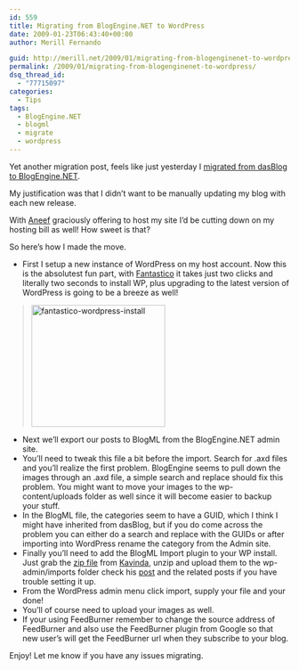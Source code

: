 ```yaml
---
id: 559
title: Migrating from BlogEngine.NET to WordPress
date: 2009-01-23T06:43:40+00:00
author: Merill Fernando

guid: http://merill.net/2009/01/migrating-from-blogenginenet-to-wordpress/
permalink: /2009/01/migrating-from-blogenginenet-to-wordpress/
dsq_thread_id:
  - "77715097"
categories:
  - Tips
tags:
  - BlogEngine.NET
  - blogml
  - migrate
  - wordpress
---
```

Yet another migration post, feels like just yesterday I <a href="http://merill.net/2008/02/migrated-from-dasblog-to-blogenginenet/">migrated from dasBlog to BlogEngine.NET</a>.

My justification was that I didn’t want to be manually updating my blog with each new release.

With <a href="http://www.aneef.net/">Aneef</a> graciously offering to host my site I’d be cutting down on my hosting bill as well! How sweet is that?

So here’s how I made the move.
<ul>
	<li>First I setup a new instance of WordPress on my host account. Now this is the absolutest fun part, with <a href="http://cpanel-host.com/fantastico/">Fantastico</a> it takes just two clicks and literally two seconds to install WP, plus upgrading to the latest version of WordPress is going to be a breeze as well!</li>
</ul>
<blockquote><a rel="lightbox" title="Fantastico" href="https://merill.net/wp-content/uploads/2009/01/fantasticowordpressinstall.jpg"><img style="border-top-width: 0px; display: inline; border-left-width: 0px; border-bottom-width: 0px; border-right-width: 0px" title="fantastico-wordpress-install" src="https://merill.net/wp-content/uploads/2009/01/fantasticowordpressinstall-thumb.jpg" border="0" alt="fantastico-wordpress-install" width="240" height="219" /></a></blockquote>
<ul>
	<li>Next we’ll export our posts to BlogML from the BlogEngine.NET admin site.</li>
	<li>You’ll need to tweak this file a bit before the import. Search for .axd files and you’ll realize the first problem. BlogEngine seems to pull down the images through an .axd file, a simple search and replace should fix this problem. You might want to move your images to the wp-content/uploads folder as well since it will become easier to backup your stuff.</li>
	<li>In the BlogML file, the categories seem to have a GUID, which I think I might have inherited from dasBlog, but if you do come across the problem you can either do a search and replace with the GUIDs or after importing into WordPress rename the category from the Admin site.</li>
	<li>Finally you’ll need to add the BlogML Import plugin to your WP install. Just grab the <a href="http://www.kavinda.net/content/other/BlogML-WordPress-Import.zip">zip file</a> from <a href="http://www.kavinda.net">Kavinda</a>, unzip and upload them to the wp-admin/imports folder check his <a href="http://www.kavinda.net/2008/10/23/migrating-from-dasblog-to-wordpress.html">post</a> and the related posts if you have trouble setting it up.</li>
	<li>From the WordPress admin menu click import, supply your file and your done!</li>
	<li>You’ll of course need to upload your images as well.</li>
	<li>If your using FeedBurner remember to change the source address of FeedBurner and also use the FeedBurner plugin from Google so that new user’s will get the FeedBurner url when they subscribe to your blog.</li>
</ul>
Enjoy! Let me know if you have any issues migrating.